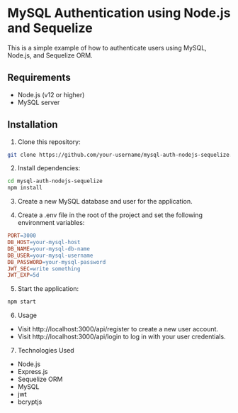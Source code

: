 # MySQL Authentication using Node.js and Sequelize

This is a simple example of how to authenticate users using MySQL, Node.js, and Sequelize ORM.

## Requirements

- Node.js (v12 or higher)
- MySQL server

## Installation

1. Clone this repository:

```bash
git clone https://github.com/your-username/mysql-auth-nodejs-sequelize.git
```

2. Install dependencies:

```bash
cd mysql-auth-nodejs-sequelize
npm install
```

3. Create a new MySQL database and user for the application.

4. Create a .env file in the root of the project and set the following environment variables:

```makefile
PORT=3000
DB_HOST=your-mysql-host
DB_NAME=your-mysql-db-name
DB_USER=your-mysql-username
DB_PASSWORD=your-mysql-password
JWT_SEC=write something
JWT_EXP=5d
```

5. Start the application:

```bash
npm start
```

6. Usage

- Visit http://localhost:3000/api/register to create a new user account.
- Visit http://localhost:3000/api/login to log in with your user credentials.

7. Technologies Used

- Node.js
- Express.js
- Sequelize ORM
- MySQL
- jwt
- bcryptjs
